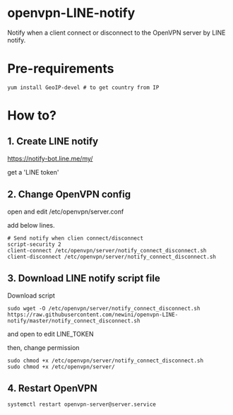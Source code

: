 # openvpn-LINE-notify
Notify when a client connect or disconnect to the OpenVPN server by LINE notify.

# Pre-requirements
```
yum install GeoIP-devel # to get country from IP
```

# How to?

## 1. Create LINE notify
https://notify-bot.line.me/my/

get a 'LINE token'

## 2. Change OpenVPN config
open and edit /etc/openvpn/server.conf

add below lines.
```
# Send notify when clien connect/disconnect
script-security 2
client-connect /etc/openvpn/server/notify_connect_disconnect.sh
client-disconnect /etc/openvpn/server/notify_connect_disconnect.sh
```

## 3. Download LINE notify script file
Download script
```
sudo wget -O /etc/openvpn/server/notify_connect_disconnect.sh https://raw.githubusercontent.com/newini/openvpn-LINE-notify/master/notify_connect_disconnect.sh
```
and open to edit LINE_TOKEN

then, change permission
```
sudo chmod +x /etc/openvpn/server/notify_connect_disconnect.sh
sudo chmod +x /etc/openvpn/server/
```


## 4. Restart OpenVPN
```
systemctl restart openvpn-server@server.service
```
